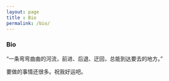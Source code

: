 ```yaml
---
layout: page
title : Bio
permalink: /bio/
---
```


<h3>Bio</h3>

<p>“一条弯弯曲曲的河流，前进、后退、迂回，总能到达要去的地方。”</p>

<p>要做的事情还很多。祝我好运吧。</p>